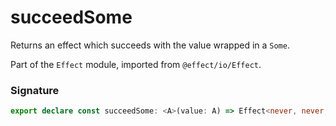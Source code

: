 # succeedSome

Returns an effect which succeeds with the value wrapped in a `Some`.

Part of the `Effect` module, imported from `@effect/io/Effect`.

### Signature

```typescript
export declare const succeedSome: <A>(value: A) => Effect<never, never, Option.Option<A>>
```
